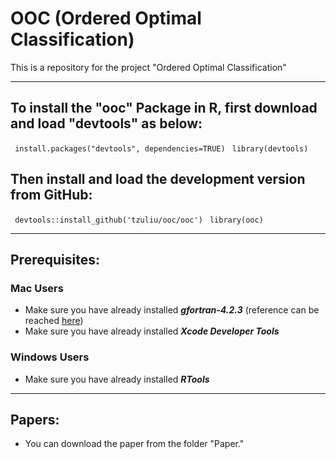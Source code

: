 # OOC (Ordered Optimal Classification)
This is a repository for the project "Ordered Optimal Classification"

---

## To install the "ooc" Package in R, first download and load "devtools" as below:
` install.packages("devtools", dependencies=TRUE)`
` library(devtools)`

## Then install and load the development version from GitHub:
` devtools::install_github('tzuliu/ooc/ooc')`
` library(ooc)`

---
## Prerequisites:

### Mac Users

* Make sure you have already installed ***gfortran-4.2.3*** (reference can be reached [here](https://cran.r-project.org/bin/macosx/tools/))
* Make sure you have already installed ***Xcode Developer Tools***

### Windows Users

* Make sure you have already installed ***RTools***
---
## Papers:

* You can download the paper from the folder "Paper."
